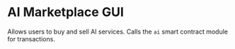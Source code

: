 # AI Marketplace GUI

Allows users to buy and sell AI services. Calls the `ai` smart contract module for transactions.

